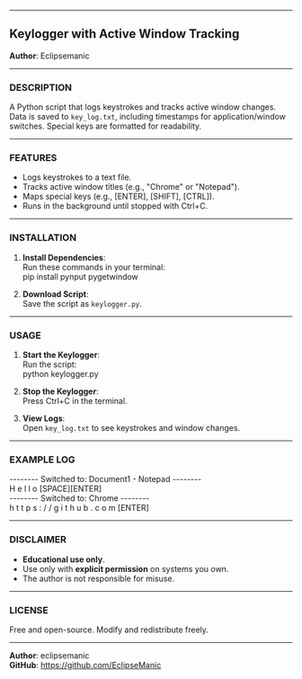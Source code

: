 ----------------------------------------  
Keylogger with Active Window Tracking  
----------------------------------------  

**Author**: Eclipsemanic  

----------------------------------------  
### DESCRIPTION  
A Python script that logs keystrokes and tracks active window changes. Data is saved to `key_log.txt`, including timestamps for application/window switches. Special keys are formatted for readability.  

----------------------------------------  
### FEATURES  
- Logs keystrokes to a text file.  
- Tracks active window titles (e.g., "Chrome" or "Notepad").  
- Maps special keys (e.g., [ENTER], [SHIFT], [CTRL]).  
- Runs in the background until stopped with Ctrl+C.  

----------------------------------------  
### INSTALLATION  
1. **Install Dependencies**:  
   Run these commands in your terminal:  
   pip install pynput pygetwindow  

2. **Download Script**:  
   Save the script as `keylogger.py`.  

----------------------------------------  
### USAGE  
1. **Start the Keylogger**:  
   Run the script:  
   python keylogger.py  

2. **Stop the Keylogger**:  
   Press Ctrl+C in the terminal.  

3. **View Logs**:  
   Open `key_log.txt` to see keystrokes and window changes.  

----------------------------------------  
### EXAMPLE LOG  
-------- Switched to: Document1 - Notepad --------  
H e l l o [SPACE][ENTER]  
-------- Switched to: Chrome --------  
h t t p s : / / g i t h u b . c o m [ENTER]  

----------------------------------------  
### DISCLAIMER  
- **Educational use only**.  
- Use only with **explicit permission** on systems you own.  
- The author is not responsible for misuse.  

----------------------------------------  
### LICENSE  
Free and open-source. Modify and redistribute freely.  

----------------------------------------  
**Author**: eclipsemanic  
**GitHub**: https://github.com/EclipseManic
